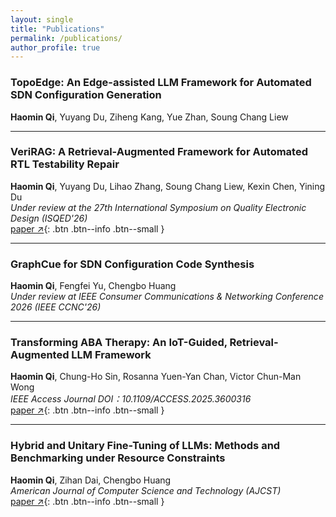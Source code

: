```yaml
---
layout: single
title: "Publications"
permalink: /publications/
author_profile: true
---
```


### TopoEdge: An Edge-assisted LLM Framework for Automated SDN Configuration Generation
**Haomin Qi**, Yuyang Du, Ziheng Kang, Yue Zhan, Soung Chang Liew 

---

### VeriRAG: A Retrieval-Augmented Framework for Automated RTL Testability Repair
**Haomin Qi**, Yuyang Du, Lihao Zhang, Soung Chang Liew, Kexin Chen, Yining Du  
*Under review at the 27th International Symposium on Quality Electronic Design (ISQED'26)*  
[paper ↗](https://arxiv.org/abs/2507.15664){: .btn .btn--info .btn--small }

---

### GraphCue for SDN Configuration Code Synthesis
**Haomin Qi**, Fengfei Yu, Chengbo Huang  
*Under review at IEEE Consumer Communications & Networking Conference 2026 (IEEE CCNC'26)*

---

### Transforming ABA Therapy: An IoT-Guided, Retrieval-Augmented LLM Framework
**Haomin Qi**, Chung-Ho Sin, Rosanna Yuen-Yan Chan, Victor Chun-Man Wong  
*IEEE Access Journal DOI：10.1109/ACCESS.2025.3600316*  
[paper ↗](/files/ABA-RAG.pdf){: .btn .btn--info .btn--small }

---

### Hybrid and Unitary Fine-Tuning of LLMs: Methods and Benchmarking under Resource Constraints
**Haomin Qi**, Zihan Dai, Chengbo Huang  
*American Journal of Computer Science and Technology (AJCST)*  
[paper ↗](https://arxiv.org/abs/2507.18076){: .btn .btn--info .btn--small }

